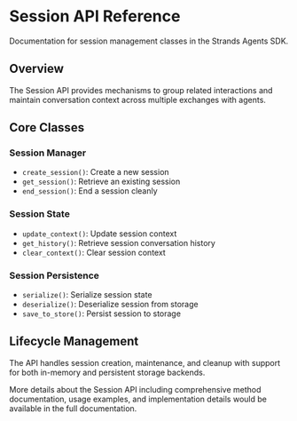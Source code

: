 # Session API Reference

Documentation for session management classes in the Strands Agents SDK.

## Overview

The Session API provides mechanisms to group related interactions and maintain conversation context across multiple exchanges with agents.

## Core Classes

### Session Manager
- `create_session()`: Create a new session
- `get_session()`: Retrieve an existing session
- `end_session()`: End a session cleanly

### Session State
- `update_context()`: Update session context
- `get_history()`: Retrieve session conversation history
- `clear_context()`: Clear session context

### Session Persistence
- `serialize()`: Serialize session state
- `deserialize()`: Deserialize session from storage
- `save_to_store()`: Persist session to storage

## Lifecycle Management

The API handles session creation, maintenance, and cleanup with support for both in-memory and persistent storage backends.

More details about the Session API including comprehensive method documentation, usage examples, and implementation details would be available in the full documentation.